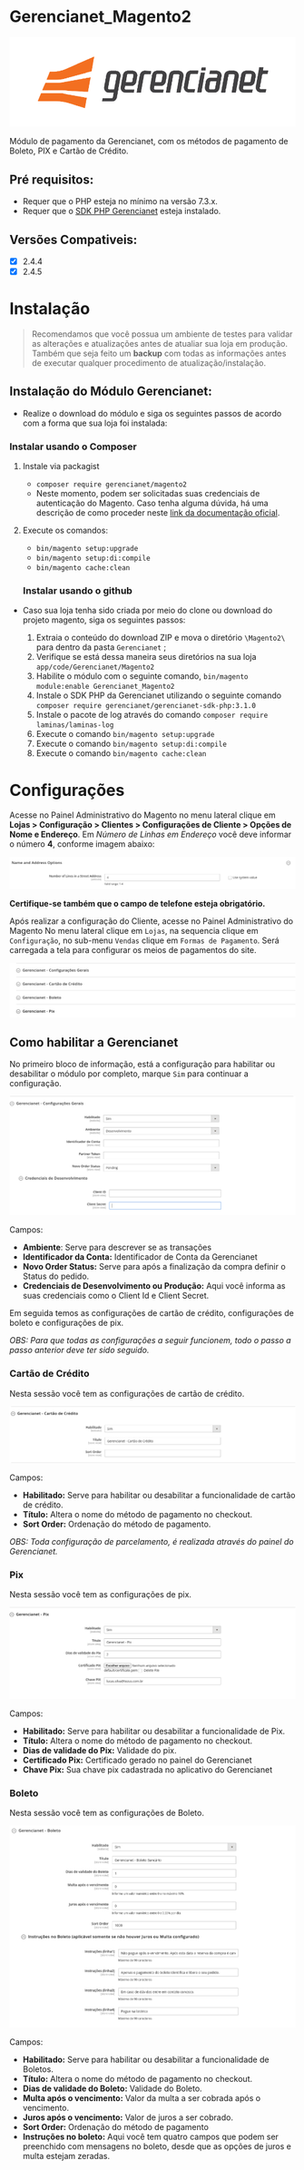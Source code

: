 # Gerencianet_Magento2

![FOTO 1](.github/img/1.png)

Módulo de pagamento da Gerencianet, com os métodos de pagamento de Boleto, PIX e Cartão de Crédito.

## Pré requisitos:

- Requer que o PHP esteja no mínimo na versão 7.3.x.
- Requer que o [SDK PHP Gerencianet](https://github.com/gerencianet/gn-api-sdk-php) esteja instalado.

## Versões Compativeis:
- [x] 2.4.4
- [x] 2.4.5

# Instalação

> Recomendamos que você possua um ambiente de testes para validar as alterações e atualizações antes de atualiar sua loja em produção. Também que seja feito um **backup** com todas as informações antes de executar qualquer procedimento de atualização/instalação.

## Instalação do Módulo Gerencianet:

- Realize o download do módulo e siga os seguintes passos de acordo com a forma que sua loja foi instalada:

### Instalar usando o Composer

1. Instale via packagist 
   - ```composer require gerencianet/magento2```
   - Neste momento, podem ser solicitadas suas credenciais de autenticação do Magento. Caso tenha alguma dúvida, há uma descrição de como proceder neste [link da documentação oficial](http://devdocs.magento.com/guides/v2.0/install-gde/prereq/connect-auth.html).
2. Execute os comandos:
   - ```bin/magento setup:upgrade```
   - ```bin/magento setup:di:compile```
   - ```bin/magento cache:clean```
   

   ### Instalar usando o github

- Caso sua loja tenha sido criada por meio do clone ou download do projeto magento, siga os seguintes passos:

  1. Extraia o conteúdo do download ZIP e mova o diretório ```\Magento2\``` para dentro da pasta ```Gerencianet``` ;
  2. Verifique se está dessa maneira seus diretórios na sua loja ```app/code/Gerencianet/Magento2```
  3. Habilite o módulo com o seguinte comando, ```bin/magento module:enable Gerencianet_Magento2```
  4. Instale o SDK PHP da Gerencianet utilizando o seguinte comando ```composer require gerencianet/gerencianet-sdk-php:3.1.0```
  5. Instale o pacote de log através do comando ```composer require laminas/laminas-log```
  6. Execute o comando ```bin/magento setup:upgrade```
  7. Execute o comando ```bin/magento setup:di:compile```
  8. Execute o comando ```bin/magento cache:clean```
 

# Configurações

Acesse no Painel Administrativo do Magento no menu lateral clique em **Lojas > Configuração > Clientes > Configurações de Cliente > Opções de Nome e Endereço**. Em *Número de Linhas em Endereço* você deve informar o número **4**, conforme imagem abaixo:

![FOTO 2](.github/img/2.png)

**Certifique-se também que o campo de telefone esteja obrigatório.**

Após realizar a configuração do Cliente, acesse no Painel Administrativo do Magento No menu lateral clique em `Lojas`, na sequencia clique em `Configuração`, no sub-menu `Vendas` clique em `Formas de Pagamento`. Será carregada a tela para configurar os meios de pagamentos do site.

![FOTO 3](.github/img/3.png)

## Como habilitar a Gerencianet

No primeiro bloco de informação, está a configuração para habilitar ou desabilitar o módulo por completo, marque `Sim` para continuar a configuração. 

![FOTO 4](.github/img/4.png)

Campos: 
 - **Ambiente**: Serve para descrever se as transações 
 - **Identificador da Conta:** Identificador de Conta da Gerencianet
 - **Novo Order Status:** Serve para após a finalização da compra definir o Status do pedido.
 - **Credenciais de Desenvolvimento ou Produção:** Aqui você informa as suas credenciais como o Client Id e Client Secret.

Em seguida temos as configurações de cartão de crédito, configurações de boleto e configurações de pix.

_OBS: Para que todas as configurações a seguir funcionem, todo o passo a passo anterior deve ter sido seguido._

### Cartão de Crédito 

Nesta sessão você tem as configurações de cartão de crédito.

![FOTO 5](.github/img/5.png)

Campos: 
 - **Habilitado:** Serve para habilitar ou desabilitar a funcionalidade de cartão de crédito.
 - **Título:** Altera o nome do método de pagamento no checkout.
 - **Sort Order:** Ordenação do método de pagamento.

*OBS: Toda configuração de parcelamento, é realizada através do painel do Gerencianet.*

### Pix 

Nesta sessão você tem as configurações de pix.

![FOTO 6](.github/img/6.png)

Campos: 
 - **Habilitado:** Serve para habilitar ou desabilitar a funcionalidade de Pix.
 - **Título:** Altera o nome do método de pagamento no checkout.
 - **Dias de validade do Pix:** Validade do pix.
 - **Certificado Pix:** Certificado gerado no painel do Gerencianet
 - **Chave Pix:** Sua chave pix cadastrada no aplicativo do Gerencianet

### Boleto 

Nesta sessão você tem as configurações de Boleto.

![FOTO 7](.github/img/7.png)

Campos: 
 - **Habilitado:** Serve para habilitar ou desabilitar a funcionalidade de Boletos.
 - **Título:** Altera o nome do método de pagamento no checkout.
 - **Dias de validade do Boleto:** Validade do Boleto.
 - **Multa após o vencimento:** Valor da multa a ser cobrada após o vencimento.
 - **Juros após o vencimento:** Valor de juros a ser cobrado.
 - **Sort Order:** Ordenação do método de pagamento
 - **Instruções no boleto:** Aqui você tem quatro campos que podem ser preenchido com mensagens no boleto, desde que as opções de juros e multa estejam zeradas.
